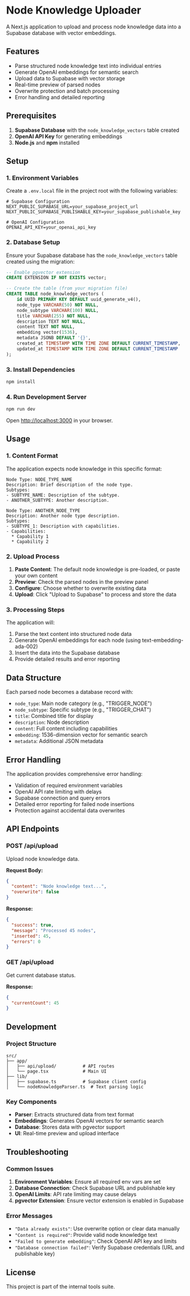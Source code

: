 # Node Knowledge Uploader

A Next.js application to upload and process node knowledge data into a Supabase database with vector embeddings.

## Features

- Parse structured node knowledge text into individual entries
- Generate OpenAI embeddings for semantic search
- Upload data to Supabase with vector storage
- Real-time preview of parsed nodes
- Overwrite protection and batch processing
- Error handling and detailed reporting

## Prerequisites

1. **Supabase Database** with the `node_knowledge_vectors` table created
2. **OpenAI API Key** for generating embeddings
3. **Node.js** and **npm** installed

## Setup

### 1. Environment Variables

Create a `.env.local` file in the project root with the following variables:

```env
# Supabase Configuration
NEXT_PUBLIC_SUPABASE_URL=your_supabase_project_url
NEXT_PUBLIC_SUPABASE_PUBLISHABLE_KEY=your_supabase_publishable_key

# OpenAI Configuration
OPENAI_API_KEY=your_openai_api_key
```

### 2. Database Setup

Ensure your Supabase database has the `node_knowledge_vectors` table created using the migration:

```sql
-- Enable pgvector extension
CREATE EXTENSION IF NOT EXISTS vector;

-- Create the table (from your migration file)
CREATE TABLE node_knowledge_vectors (
    id UUID PRIMARY KEY DEFAULT uuid_generate_v4(),
    node_type VARCHAR(50) NOT NULL,
    node_subtype VARCHAR(100) NULL,
    title VARCHAR(255) NOT NULL,
    description TEXT NOT NULL,
    content TEXT NOT NULL,
    embedding vector(1536),
    metadata JSONB DEFAULT '{}',
    created_at TIMESTAMP WITH TIME ZONE DEFAULT CURRENT_TIMESTAMP,
    updated_at TIMESTAMP WITH TIME ZONE DEFAULT CURRENT_TIMESTAMP
);
```

### 3. Install Dependencies

```bash
npm install
```

### 4. Run Development Server

```bash
npm run dev
```

Open [http://localhost:3000](http://localhost:3000) in your browser.

## Usage

### 1. Content Format

The application expects node knowledge in this specific format:

```
Node Type: NODE_TYPE_NAME
Description: Brief description of the node type.
Subtypes:
- SUBTYPE_NAME: Description of the subtype.
- ANOTHER_SUBTYPE: Another description.

Node Type: ANOTHER_NODE_TYPE
Description: Another node type description.
Subtypes:
- SUBTYPE_1: Description with capabilities.
- Capabilities:
  * Capability 1
  * Capability 2
```

### 2. Upload Process

1. **Paste Content**: The default node knowledge is pre-loaded, or paste your own content
2. **Preview**: Check the parsed nodes in the preview panel
3. **Configure**: Choose whether to overwrite existing data
4. **Upload**: Click "Upload to Supabase" to process and store the data

### 3. Processing Steps

The application will:

1. Parse the text content into structured node data
2. Generate OpenAI embeddings for each node (using text-embedding-ada-002)
3. Insert the data into the Supabase database
4. Provide detailed results and error reporting

## Data Structure

Each parsed node becomes a database record with:

- `node_type`: Main node category (e.g., "TRIGGER_NODE")
- `node_subtype`: Specific subtype (e.g., "TRIGGER_CHAT")
- `title`: Combined title for display
- `description`: Node description
- `content`: Full content including capabilities
- `embedding`: 1536-dimension vector for semantic search
- `metadata`: Additional JSON metadata

## Error Handling

The application provides comprehensive error handling:

- Validation of required environment variables
- OpenAI API rate limiting with delays
- Supabase connection and query errors
- Detailed error reporting for failed node insertions
- Protection against accidental data overwrites

## API Endpoints

### POST /api/upload

Upload node knowledge data.

**Request Body:**

```json
{
  "content": "Node knowledge text...",
  "overwrite": false
}
```

**Response:**

```json
{
  "success": true,
  "message": "Processed 45 nodes",
  "inserted": 45,
  "errors": 0
}
```

### GET /api/upload

Get current database status.

**Response:**

```json
{
  "currentCount": 45
}
```

## Development

### Project Structure

```
src/
├── app/
│   ├── api/upload/          # API routes
│   └── page.tsx             # Main UI
├── lib/
│   ├── supabase.ts          # Supabase client config
│   └── nodeKnowledgeParser.ts  # Text parsing logic
```

### Key Components

- **Parser**: Extracts structured data from text format
- **Embeddings**: Generates OpenAI vectors for semantic search
- **Database**: Stores data with pgvector support
- **UI**: Real-time preview and upload interface

## Troubleshooting

### Common Issues

1. **Environment Variables**: Ensure all required env vars are set
2. **Database Connection**: Check Supabase URL and publishable key
3. **OpenAI Limits**: API rate limiting may cause delays
4. **pgvector Extension**: Ensure vector extension is enabled in Supabase

### Error Messages

- `"Data already exists"`: Use overwrite option or clear data manually
- `"Content is required"`: Provide valid node knowledge text
- `"Failed to generate embedding"`: Check OpenAI API key and limits
- `"Database connection failed"`: Verify Supabase credentials (URL and publishable key)

## License

This project is part of the internal tools suite.
